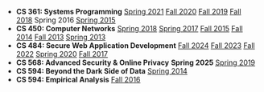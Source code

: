- **CS 361: Systems Programming** [Spring 2021][361-s21] [Fall 2020][361-f20] [Fall 2019][361-f19] [Fall 2018][361-f18] Spring 2016 [Spring 2015][361-s15]
- **CS 450: Computer Networks** [Spring 2018][450-s18] [Spring 2017][450-s17] [Fall 2015][450-f15] [Fall 2014][450-f14] [Fall 2013][450-f13] [Spring 2013][450-s13]
- **CS 484: Secure Web Application Development** [Fall 2024][484-f24] [Fall 2023][484-f23] [Fall 2022][484-f22] [Spring 2020][swad-s20] <abbr title="Prior to Summer 2020 this course was offered under a temporary number of CS 491 or CS 494.">[Fall 2017][swad-f17] </abbr>
- **CS 568: Advanced Security & Online Privacy** **Spring 2025** <abbr title="In Spring 2019, CS 568 was offered as CS 594.">[Spring 2019][568-s19]</abbr>
- **CS 594: Beyond the Dark Side of Data** [Spring 2014][594-s14]
- **CS 594: Empirical Analysis** [Fall 2016][594-f16]

[484-f24]: cs484/f24/
[484-f23]: cs484/f23/
[484-f22]: cs484/f22/
[361-s21]: cs361/s21/
[361-f20]: cs361/f20/
[swad-s20]: swad/s20/
[568-s19]: https://piazza.com/class/jqy7g7qn2pc7gw
[swad-f17]: swad/f17/
[594-f16]: cs594/f16/
[361-s16]: cs361/s16/
[361-s15]: cs361/s15/
[450-f15]: cs450/f15/
[450-f14]: cs450/f14/
[450-f13]: cs450/f13/
[450-s13]: https://www.cs.uic.edu/bin/view/CS450/WebHome
[594-s14]: cs594/s14/
[450-s17]: cs450/s17/
[450-s18]: cs450/s18/
[361-f18]: cs361/f18/
[361-f19]: cs361/f19/
